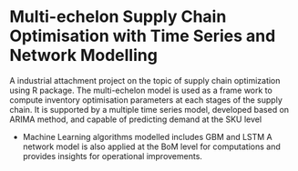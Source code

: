 # Multi-echelon Supply Chain Optimisation with Time Series and Network Modelling
A industrial attachment project on the topic of supply chain optimization using R package.
The multi-echelon model is used as a frame work to compute inventory optimisation parameters at each stages of the supply chain.
It is supported by a multiple time series model, developed based on ARIMA method, and capable of predicting demand at the SKU level 
- Machine Learning algorithms modelled includes GBM and LSTM 
A network model is also applied at the BoM level for computations and provides insights for operational improvements. 

